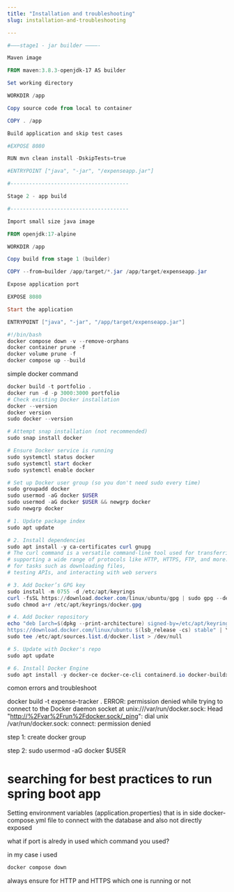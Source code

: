 ```yaml
---
title: "Installation and troubleshooting"
slug: installation-and-troubleshooting

---
```


```powershell
#———stage1 - jar builder ————-

Maven image

FROM maven:3.8.3-openjdk-17 AS builder

Set working directory

WORKDIR /app

Copy source code from local to container

COPY . /app

Build application and skip test cases

#EXPOSE 8080

RUN mvn clean install -DskipTests=true

#ENTRYPOINT ["java", "-jar", "/expenseapp.jar"]

#--------------------------------------

Stage 2 - app build

#--------------------------------------

Import small size java image

FROM openjdk:17-alpine

WORKDIR /app

Copy build from stage 1 (builder)

COPY --from=builder /app/target/*.jar /app/target/expenseapp.jar

Expose application port

EXPOSE 8080

Start the application

ENTRYPOINT ["java", "-jar", "/app/target/expenseapp.jar"]
```

```powershell
#!/bin/bash
docker compose down -v --remove-orphans
docker container prune -f
docker volume prune -f
docker compose up --build
```

simple docker command

```powershell
docker build -t portfolio .
docker run -d -p 3000:3000 portfolio
# Check existing Docker installation
docker --version
docker version
sudo docker --version

# Attempt snap installation (not recommended)
sudo snap install docker

# Ensure Docker service is running
sudo systemctl status docker
sudo systemctl start docker
sudo systemctl enable docker

# Set up Docker user group (so you don't need sudo every time)
sudo groupadd docker
sudo usermod -aG docker $USER
sudo usermod -aG docker $USER && newgrp docker
sudo newgrp docker
```

```powershell
# 1. Update package index
sudo apt update

# 2. Install dependencies
sudo apt install -y ca-certificates curl gnupg
# The curl command is a versatile command-line tool used for transferring data with URLs, 
# supporting a wide range of protocols like HTTP, HTTPS, FTP, and more. It's commonly used 
# for tasks such as downloading files, 
# testing APIs, and interacting with web servers

# 3. Add Docker’s GPG key
sudo install -m 0755 -d /etc/apt/keyrings
curl -fsSL https://download.docker.com/linux/ubuntu/gpg | sudo gpg --dearmor -o /etc/apt/keyrings/docker.gpg
sudo chmod a+r /etc/apt/keyrings/docker.gpg

# 4. Add Docker repository
echo "deb [arch=$(dpkg --print-architecture) signed-by=/etc/apt/keyrings/docker.gpg] \
https://download.docker.com/linux/ubuntu $(lsb_release -cs) stable" | \
sudo tee /etc/apt/sources.list.d/docker.list > /dev/null

# 5. Update with Docker's repo
sudo apt update

# 6. Install Docker Engine
sudo apt install -y docker-ce docker-ce-cli containerd.io docker-buildx-plugin docker-compose-plugin
```

comon errors and troubleshoot

docker build -t expense-tracker . ERROR: permission denied while trying to connect to the Docker daemon socket at unix:///var/run/docker.sock: Head "[http://%2Fvar%2Frun%2Fdocker.sock/\_ping](http://%2Fvar%2Frun%2Fdocker.sock/_ping)": dial unix /var/run/docker.sock: connect: permission denied

step 1: create docker group

step 2: sudo usermod -aG docker $USER

# searching for best practices to run spring boot app

Setting environment variables (application.properties) that is in side docker-compose.yml file to connect with the database and also not directly exposed

what if port is alredy in used which command you used?

in my case i used

```powershell
docker compose down
```

always ensure for HTTP and HTTPS which one is running or not